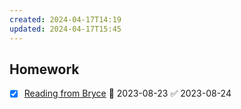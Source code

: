 ```yaml
---
created: 2024-04-17T14:19
updated: 2024-04-17T15:45
---
```

## Homework
- [x] [Reading from Bryce](https://iu.instructure.com/courses/2170438/discussion_topics/12983699) 📅 2023-08-23 ✅ 2023-08-24